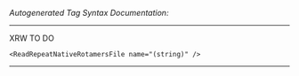 _Autogenerated Tag Syntax Documentation:_

---
XRW TO DO

```
<ReadRepeatNativeRotamersFile name="(string)" />
```



---
